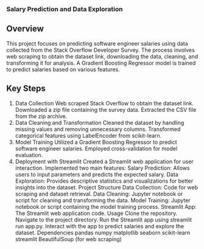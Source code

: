 ### Salary Prediction and Data Exploration
## Overview
This project focuses on predicting software engineer salaries using data collected from the Stack Overflow Developer Survey. The process involves web scraping to obtain the dataset link, downloading the data, cleaning, and transforming it for analysis. A Gradient Boosting Regressor model is trained to predict salaries based on various features.

## Key Steps
1. Data Collection
Web scraped Stack Overflow to obtain the dataset link.
Downloaded a zip file containing the survey data.
Extracted the CSV file from the zip archive.
2. Data Cleaning and Transformation
Cleaned the dataset by handling missing values and removing unnecessary columns.
Transformed categorical features using LabelEncoder from scikit-learn.
3. Model Training
Utilized a Gradient Boosting Regressor to predict software engineer salaries.
Employed cross-validation for model evaluation.
4. Deployment with Streamlit
Created a Streamlit web application for user interaction.
Implemented two main features:
Salary Prediction: Allows users to input parameters and predicts the expected salary.
Data Exploration: Provides descriptive statistics and visualizations for better insights into the dataset.
Project Structure
Data Collection: Code for web scraping and dataset retrieval.
Data Cleaning: Jupyter notebook or script for cleaning and transforming the data.
Model Training: Jupyter notebook or script containing the model training process.
Streamlit App: The Streamlit web application code.
Usage
Clone the repository.
Navigate to the project directory.
Run the Streamlit app using streamlit run app.py.
Interact with the app to predict salaries and explore the dataset.
Dependencies
pandas
numpy
matplotlib
seaborn
scikit-learn
streamlit
BeautifulSoup (for web scraping)
